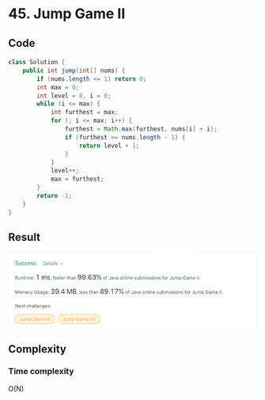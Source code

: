 # 45. Jump Game II
## Code
```java
class Solution {
    public int jump(int[] nums) {
        if (nums.length <= 1) return 0;
        int max = 0;
        int level = 0, i = 0;
        while (i <= max) {
            int furthest = max;
            for (; i <= max; i++) {
                furthest = Math.max(furthest, nums[i] + i);
                if (furthest >= nums.length - 1) {
                    return level + 1;
                }
            }
            level++;
            max = furthest;
        }
        return -1;
    }
}
```
## Result
![img.png](img.png)

## Complexity
### Time complexity
O(N)